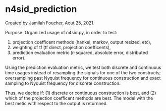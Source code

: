 # n4sid_prediction

Created by Jamilah Foucher, Aout 25, 2021.

 Purpose:  Organized usage of n4sid.py, in order to test:
   1) projection coefficent methods (hankel, markov, output resized, etc), 
   2) weighting of tf (tf direct, projection coefficents), 
   3) prediction evaluation metric (r-squared, absolute error, distributed error).

Using the prediction evaluation metric, we test both discrete and continuous time usages instead of resampling the signals for one of the two constructs; oversampling past Nyquist frequency for continuous construction and exact sampling to Nyquist frequency for discrete construction.  

Thus, we decide if: (1) discrete or continuous construction is best, and (2) which of the projection coefficent methods are best.  The model with the best metic with respect to the output is returnned.
